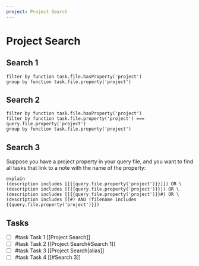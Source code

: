 ```yaml
---
project: Project Search
---
```


# Project Search

## Search 1

```tasks
filter by function task.file.hasProperty('project')
group by function task.file.property('project')
```

## Search 2

```tasks
filter by function task.file.hasProperty('project')
filter by function task.file.property('project') === query.file.property('project')
group by function task.file.property('project')
```

## Search 3

Suppose you have a project property in your query file, and you want to find all tasks that link to a note with the name of the property:

```tasks
explain
(description includes [[{{query.file.property('project')}}]]) OR \
(description includes [[{{query.file.property('project')}}|) OR \
(description includes [[{{query.file.property('project')}}#) OR \
(description includes [[#) AND (filename includes {{query.file.property('project')}})
```

## Tasks

- [ ] #task Task 1 [[Project Search]]
- [ ] #task Task 2 [[Project Search#Search 1]]
- [ ] #task Task 3 [[Project Search|alias]]
- [ ] #task Task 4 [[#Search 3]]
